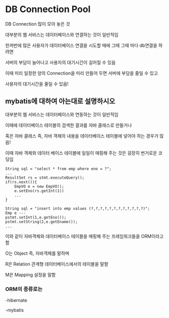 # DB Connection Pool

DB Connection 많이 모아 놓은 것

대부분의 웹 서비스는 데이터베이스와 연결하는 것이 일반적임 

한꺼번에 많은 사용자가 데이터베이스 연결을 시도할 때에 그때 그때 마다 db연결을 하려면 

서버의 부담이 늘어나고 사용자의 대기시간이 길어질 수 있음

이때 미리 일정한 양의 Connection을 미리 만들어 두면 서버에 부담을 줄일 수 있고 

사용자의 대기시간을 줄일 수 있음! 

## mybatis에 대하여 아는대로 설명하시오

대부분의 웹 서비스는 데이터베이스와 연동하는 것이 일반적임

이때에 데이터베이스 테이블의 검색한 결과를 자바 클래스로 만들거나

혹은 자바 클래스 즉, 자바 객체의 내용을 데이터베이스 테이블에 넣어야 하는 경우가 많음!

이때 자바 객체와 데이터 베이스 테이블에 일일이 매핑해 주는 것은 굉장히 번거로운 코딩임
```
String sql = "select * from emp where eno = ?";
...
ResultSet rs = stmt.executeQuery();
if(rs.next()){
	EmpVO e = new EmpVO();
	e.setEno(rs.getInt(1)) 
	...
}
```
```
String sql = "insert into emp values (?,?,?,?,?,?,?,?,?,?,?,?)";
Emp e ---
pstmt.setInt(1,e.getEno());
pstmt.setString(2,e.getEname());
...
```

이와 같이 자바객체와 데이터베이스 테이블을 매핑해 주는 프레임워크들을  ORM이라고 함

O는 Object 즉, 자바객체를 말하며

R은 Relation 관계형 데이터베이스에서의 테이블을 말함

M은 Mapping 설정을 말함

### ORM의 종류로는 
-hibernate

-mybatis
 
